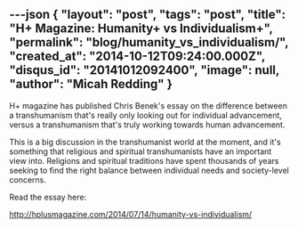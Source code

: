 ---json
{
	"layout": "post",
	"tags": "post",
    "title": "H+ Magazine: Humanity+ vs Individualism+",
    "permalink": "blog/humanity_vs_individualism/",
    "created_at": "2014-10-12T09:24:00.000Z",
    "disqus_id": "20141012092400",
    "image":  null,
    "author": "Micah Redding"
}
---

<p>H+ magazine has published Chris Benek's essay on the difference between a transhumanism that's really only looking out for individual advancement, versus a transhumanism that's truly working towards human advancement.</p>
<p>This is a big discussion in the transhumanist world at the moment, and it's something that religious and spiritual transhumanists have an important view into. Religions and spiritual traditions have spent thousands of years seeking to find the right balance between individual needs and society-level concerns.</p>
<p>Read the essay here:</p>
<p><a href="http://hplusmagazine.com/2014/07/14/humanity-vs-individualism/" target="_blank">http://hplusmagazine.com/2014/07/14/humanity-vs-individualism/</a></p>
    
